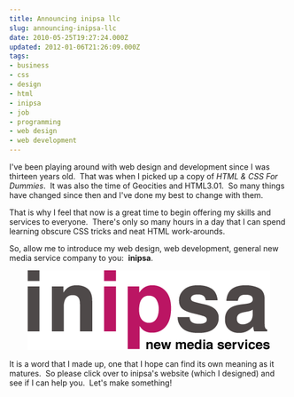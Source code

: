 ```yaml
---
title: Announcing inipsa llc
slug: announcing-inipsa-llc
date: 2010-05-25T19:27:24.000Z
updated: 2012-01-06T21:26:09.000Z
tags:
- business
- css
- design
- html
- inipsa
- job
- programming
- web design
- web development
---
```


I've been playing around with web design and development since I was thirteen years old.  That was when I picked up a copy of <em>HTML &amp; CSS For Dummies</em>.  It was also the time of Geocities and HTML3.01.  So many things have changed since then and I've done my best to change with them.

That is why I feel that now is a great time to begin offering my skills and services to everyone.  There's only so many hours in a day that I can spend learning obscure CSS tricks and neat HTML work-arounds.

So, allow me to introduce my web design, web development, general new media service company to you:  <strong>inipsa</strong>.
<p style="text-align: center;"><img class="size-full wp-image-335 aligncenter" style="border: 0px initial initial;" title="inipsa llc" src="/images/posts/2010/05/logocropped.png" alt="" width="438" height="143" /></p>
It is a word that I made up, one that I hope can find its own meaning as it matures.  So please click over to inipsa's website (which I designed) and see if I can help you.  Let's make something!
